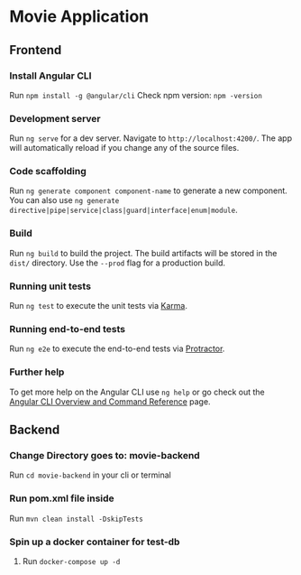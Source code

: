 <h1> Movie Application </h1>
<h2>Frontend</h2>

### Install Angular CLI

Run ```npm install -g @angular/cli```
Check npm version: ```npm -version```

### Development server

Run `ng serve` for a dev server. Navigate to `http://localhost:4200/`. The app will automatically reload if you change
any of the source files.

### Code scaffolding

Run `ng generate component component-name` to generate a new component. You can also
use `ng generate directive|pipe|service|class|guard|interface|enum|module`.

### Build

Run `ng build` to build the project. The build artifacts will be stored in the `dist/` directory. Use the `--prod` flag
for a production build.

### Running unit tests

Run `ng test` to execute the unit tests via [Karma](https://karma-runner.github.io).

### Running end-to-end tests

Run `ng e2e` to execute the end-to-end tests via [Protractor](http://www.protractortest.org/).

### Further help

To get more help on the Angular CLI use `ng help` or go check out
the [Angular CLI Overview and Command Reference](https://angular.io/cli) page.

<h2> Backend </h2>

### Change Directory goes to: movie-backend 
Run ```cd movie-backend``` in your cli or terminal

### Run pom.xml file inside
Run ```mvn clean install -DskipTests```


### Spin up a docker container for test-db
1. Run ```docker-compose up -d```

